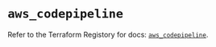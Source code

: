 # `aws_codepipeline`

Refer to the Terraform Registory for docs: [`aws_codepipeline`](https://registry.terraform.io/providers/hashicorp/aws/5.16.1/docs/resources/codepipeline).
